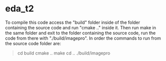 # eda_t2

To compile this code access the "build" folder inside of the folder containing the source code and run "cmake .." inside it. Then run make in the same folder and exit to the folder containing the source code, run the code from there with "./build/imagepro".
In order the commands to run from the source code folder are:

> cd build
> cmake ..
> make
> cd ..
> ./build/imagepro